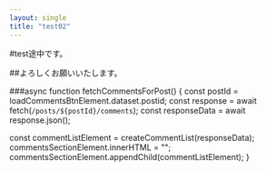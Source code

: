```yaml
---
layout: single
title: "test02"
---
```


#test途中です。

##よろしくお願いいたします。

###async function fetchCommentsForPost() {
  const postId = loadCommentsBtnElement.dataset.postid;
  const response = await fetch(`/posts/${postId}/comments`);
  const responseData = await response.json();

  const commentListElement = createCommentList(responseData);
  commentsSectionElement.innerHTML = "";
  commentsSectionElement.appendChild(commentListElement);
}
